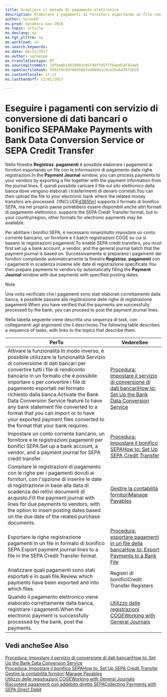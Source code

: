 ```yaml
---
title: Scegliere il metodo di pagamento elettronico
description: Elaborare i pagamenti ai fornitori esportando un file con le informazioni di pagamento dalle righe registrazioni.
author: SorenGP
ms.prod: dynamics-nav-2018
ms.topic: article
ms.devlang: na
ms.tgt_pltfrm: na
ms.workload: na
ms.search.keywords: 
ms.date: 08/21/2017
ms.author: sgroespe
ms.translationtype: HT
ms.sourcegitcommit: 1dfba8b14019991c95f40ffd5f7fbaed5df414eb
ms.openlocfilehash: 5502f9c50f00456b7a3b04a1cdce25e647671b29
ms.contentlocale: it-it
ms.lasthandoff: 12/01/2017

---
```

# <a name="make-payments-with-bank-data-conversion-service-or-sepa-credit-transfer"></a><span data-ttu-id="1df87-103">Eseguire i pagamenti con servizio di conversione di dati bancari o bonifico SEPA</span><span class="sxs-lookup"><span data-stu-id="1df87-103">Make Payments with Bank Data Conversion Service or SEPA Credit Transfer</span></span>
<span data-ttu-id="1df87-104">Nella finestra **Registraz. pagamenti** è possibile elaborare i pagamenti ai fornitori esportando un file con le informazioni di pagamento dalle righe registrazioni.</span><span class="sxs-lookup"><span data-stu-id="1df87-104">In the **Payment Journal** window, you can process payments to your vendors by exporting a file together with the payment information from the journal lines.</span></span> <span data-ttu-id="1df87-105">È quindi possibile caricare il file sul sito elettronico della banca dove vengono elaborati i trasferimenti di denaro correlati.</span><span class="sxs-lookup"><span data-stu-id="1df87-105">You can then upload the file to your electronic bank where the related money transfers are processed.</span></span> [!INCLUDE[d365fin](includes/d365fin_md.md)]<span data-ttu-id="1df87-106"> supporta il formato di bonifico SEPA, ma nel proprio paese potrebbero essere disponibili anche altri formati di pagamento elettronico.</span><span class="sxs-lookup"><span data-stu-id="1df87-106"> supports the SEPA Credit Transfer format, but in your country/region, other formats for electronic payments may be available.</span></span>   

 <span data-ttu-id="1df87-107">Per abilitare i bonifici SEPA, è necessario innanzitutto impostare un conto corrente bancario, un fornitore e il batch registrazioni COGE su cui si basano le registrazioni pagamenti.</span><span class="sxs-lookup"><span data-stu-id="1df87-107">To enable SEPA credit transfers, you must first set up a bank account, a vendor, and the general journal batch that the payment journal is based on.</span></span> <span data-ttu-id="1df87-108">Successivamente si preparano i pagamenti dei fornitori compilando automaticamente la finestra **Registraz. pagamenti** con i pagamenti in scadenza insieme alle date di registrazione specificate.</span><span class="sxs-lookup"><span data-stu-id="1df87-108">You then prepare payments to vendors by automatically filling the **Payment Journal** window with due payments with specified posting dates.</span></span>  

> [!NOTE]  
>  <span data-ttu-id="1df87-109">Una volta verificato che i pagamenti sono stati elaborati correttamente dalla banca, è possibile passare alla registrazione delle righe di registrazione pagamenti.</span><span class="sxs-lookup"><span data-stu-id="1df87-109">When you have verified that the payments are successfully processed by the bank, you can proceed to post the payment journal lines.</span></span>  

 <span data-ttu-id="1df87-110">Nella tabella seguente viene descritta una sequenza di task, con collegamenti agli argomenti che li descrivono.</span><span class="sxs-lookup"><span data-stu-id="1df87-110">The following table describes a sequence of tasks, with links to the topics that describe them.</span></span>   

|<span data-ttu-id="1df87-111">**Per**</span><span class="sxs-lookup"><span data-stu-id="1df87-111">**To**</span></span>|<span data-ttu-id="1df87-112">**Vedere**</span><span class="sxs-lookup"><span data-stu-id="1df87-112">**See**</span></span>|  
|------------|-------------|  
|<span data-ttu-id="1df87-113">Attivare la funzionalità In modo inverso, è possibile utilizzare la funzionalità Servizio di conversione di dati bancari per convertire tutti i file di rendiconto bancario in un formato che è possibile importare o per convertire i file di pagamento esportati nel formato richiesto dalla banca.</span><span class="sxs-lookup"><span data-stu-id="1df87-113">Activate the Bank Data Conversion Service feature to have any bank statement file converted to a format that you can import or to have your exported payment files converted to the format that your bank requires.</span></span>|[<span data-ttu-id="1df87-114">Procedura: Impostare il servizio di conversione di dati bancari</span><span class="sxs-lookup"><span data-stu-id="1df87-114">How to: Set Up the Bank Data Conversion Service</span></span>](bank-how-setup-bank-data-conversion-service.md)|  
|<span data-ttu-id="1df87-115">Impostare un conto corrente bancario, un fornitore e le registrazioni pagamenti per bonifici SEPA.</span><span class="sxs-lookup"><span data-stu-id="1df87-115">Set up a bank account, a vendor, and a payment journal for SEPA credit transfer.</span></span>|[<span data-ttu-id="1df87-116">Procedura: Impostare il bonifico SEPA</span><span class="sxs-lookup"><span data-stu-id="1df87-116">How to: Set Up SEPA Credit Transfer</span></span>](finance-how-to-set-up-sepa-credit-transfer.md)|  
|<span data-ttu-id="1df87-117">Compilare le registrazioni di pagamento con le righe per i pagamenti dovuti ai fornitori, con l'opzione di inserire le date di registrazione in base alla data di scadenza dei reltivi documenti di acquisto.</span><span class="sxs-lookup"><span data-stu-id="1df87-117">Fill the payment journal with lines for due payments to vendors, with the option to insert posting dates based on the due date of the related purchase documents.</span></span>|[<span data-ttu-id="1df87-118">Gestire la contabilità fornitori</span><span class="sxs-lookup"><span data-stu-id="1df87-118">Manage Payables</span></span>](payables-manage-payables.md)|  
|<span data-ttu-id="1df87-119">Esportare le righe registrazione pagamenti in un file in formato di bonifico SEPA.</span><span class="sxs-lookup"><span data-stu-id="1df87-119">Export payment journal lines to a file in the SEPA Credit Transfer format.</span></span>|[<span data-ttu-id="1df87-120">Procedura: esportare pagamenti in un file della banca</span><span class="sxs-lookup"><span data-stu-id="1df87-120">How to: Export Payments to a Bank File</span></span>](payables-how-export-payments-bank-file.md)|  
|<span data-ttu-id="1df87-121">Analizzare quali pagamenti sono stati esportati e in quali file.</span><span class="sxs-lookup"><span data-stu-id="1df87-121">Review which payments have been exported and into which files.</span></span>|<span data-ttu-id="1df87-122">Registri di bonifici</span><span class="sxs-lookup"><span data-stu-id="1df87-122">Credit Transfer Registers</span></span>|  
|<span data-ttu-id="1df87-123">Quando il pagamento elettronico viene elaborato correttamente dalla banca, registrare i pagamenti.</span><span class="sxs-lookup"><span data-stu-id="1df87-123">When the electronic payment is successfully processed by the bank, post the payments.</span></span>|[<span data-ttu-id="1df87-124">Utilizzo delle registrazioni COGE</span><span class="sxs-lookup"><span data-stu-id="1df87-124">Working with General Journals</span></span>](ui-work-general-journals.md)|  

## <a name="see-also"></a><span data-ttu-id="1df87-125">Vedi anche</span><span class="sxs-lookup"><span data-stu-id="1df87-125">See Also</span></span>  
[<span data-ttu-id="1df87-126">Procedura: Impostare il servizio di conversione di dati bancari</span><span class="sxs-lookup"><span data-stu-id="1df87-126">How to: Set Up the Bank Data Conversion Service</span></span>](bank-how-setup-bank-data-conversion-service.md)  
[<span data-ttu-id="1df87-127">Procedura: Impostare il bonifico SEPA</span><span class="sxs-lookup"><span data-stu-id="1df87-127">How to: Set Up SEPA Credit Transfer</span></span>](finance-how-to-set-up-sepa-credit-transfer.md)  
<span data-ttu-id="1df87-128">[Gestire la contabilità fornitori](payables-manage-payables.md) </span><span class="sxs-lookup"><span data-stu-id="1df87-128">[Manage Payables](payables-manage-payables.md) </span></span>  
[<span data-ttu-id="1df87-129">Utilizzo delle registrazioni COGE</span><span class="sxs-lookup"><span data-stu-id="1df87-129">Working with General Journals</span></span>](ui-work-general-journals.md)  
[<span data-ttu-id="1df87-130">Riscuotere pagamenti con addebito diretto SEPA</span><span class="sxs-lookup"><span data-stu-id="1df87-130">Collecting Payments with SEPA Direct Debit</span></span>](finance-collect-payments-with-sepa-direct-debit.md)   

